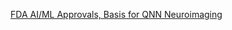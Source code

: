 [FDA AI/ML Approvals, Basis for QNN Neuroimaging](https://www.chemicalqdevice.com/fda-aiml-approvals-basis-for-qnn-neuroimaging)
